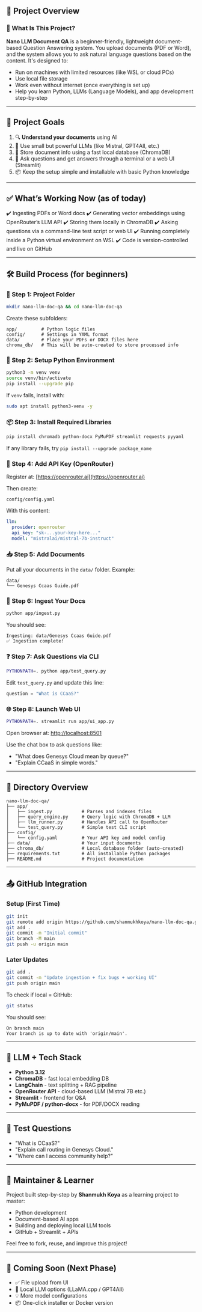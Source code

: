 ## 📌 Project Overview

### 🧠 What Is This Project?

**Nano LLM Document QA** is a beginner-friendly, lightweight document-based Question Answering system. You upload documents (PDF or Word), and the system allows you to ask natural language questions based on the content. It's designed to:

* Run on machines with limited resources (like WSL or cloud PCs)
* Use local file storage
* Work even without internet (once everything is set up)
* Help you learn Python, LLMs (Language Models), and app development step-by-step

---

## 🎯 Project Goals

1. 🔍 **Understand your documents** using AI
2. 🧠 Use small but powerful LLMs (like Mistral, GPT4All, etc.)
3. 💾 Store document info using a fast local database (ChromaDB)
4. 🔗 Ask questions and get answers through a terminal or a web UI (Streamlit)
5. 📦 Keep the setup simple and installable with basic Python knowledge

---

## ✅ What’s Working Now (as of today)

✔️ Ingesting PDFs or Word docs
✔️ Generating vector embeddings using OpenRouter’s LLM API
✔️ Storing them locally in ChromaDB
✔️ Asking questions via a command-line test script or web UI
✔️ Running completely inside a Python virtual environment on WSL
✔️ Code is version-controlled and live on GitHub

---

## 🛠️ Build Process (for beginners)

### 🧱 Step 1: Project Folder

```bash
mkdir nano-llm-doc-qa && cd nano-llm-doc-qa
```

Create these subfolders:

```
app/         # Python logic files
config/      # Settings in YAML format
data/        # Place your PDFs or DOCX files here
chroma_db/   # This will be auto-created to store processed info
```

### 🐍 Step 2: Setup Python Environment

```bash
python3 -m venv venv
source venv/bin/activate
pip install --upgrade pip
```

If `venv` fails, install with:

```bash
sudo apt install python3-venv -y
```

### 📦 Step 3: Install Required Libraries

```bash
pip install chromadb python-docx PyMuPDF streamlit requests pyyaml
```

If any library fails, try `pip install --upgrade package_name`

### 🔑 Step 4: Add API Key (OpenRouter)

Register at: [https://openrouter.ai](https://openrouter.ai)

Then create:

```
config/config.yaml
```

With this content:

```yaml
llm:
  provider: openrouter
  api_key: "sk-...your-key-here..."
  model: "mistralai/mistral-7b-instruct"
```

### 📥 Step 5: Add Documents

Put all your documents in the `data/` folder. Example:

```
data/
└── Genesys Ccaas Guide.pdf
```

### 🧪 Step 6: Ingest Your Docs

```bash
python app/ingest.py
```

You should see:

```
Ingesting: data/Genesys Ccaas Guide.pdf
✅ Ingestion complete!
```

### ❓ Step 7: Ask Questions via CLI

```bash
PYTHONPATH=. python app/test_query.py
```

Edit `test_query.py` and update this line:

```python
question = "What is CCaaS?"
```

### 🌐 Step 8: Launch Web UI

```bash
PYTHONPATH=. streamlit run app/ui_app.py
```

Open browser at: [http://localhost:8501](http://localhost:8501)

Use the chat box to ask questions like:

* "What does Genesys Cloud mean by queue?"
* "Explain CCaaS in simple words."

---

## 📂 Directory Overview

```
nano-llm-doc-qa/
├── app/
│   ├── ingest.py           # Parses and indexes files
│   ├── query_engine.py     # Query logic with ChromaDB + LLM
│   ├── llm_runner.py       # Handles API call to OpenRouter
│   └── test_query.py       # Simple test CLI script
├── config/
│   └── config.yaml         # Your API key and model config
├── data/                   # Your input documents
├── chroma_db/              # Local database folder (auto-created)
├── requirements.txt        # All installable Python packages
├── README.md               # Project documentation
```

---

## 📤 GitHub Integration

### Setup (First Time)

```bash
git init
git remote add origin https://github.com/shanmukhkoya/nano-llm-doc-qa.git
git add .
git commit -m "Initial commit"
git branch -M main
git push -u origin main
```

### Later Updates

```bash
git add .
git commit -m "Update ingestion + fix bugs + working UI"
git push origin main
```

To check if local = GitHub:

```bash
git status
```

You should see:

```
On branch main
Your branch is up to date with 'origin/main'.
```

---

## 🧠 LLM + Tech Stack

* **Python 3.12**
* **ChromaDB** - fast local embedding DB
* **LangChain** - text splitting + RAG pipeline
* **OpenRouter API** - cloud-based LLM (Mistral 7B etc.)
* **Streamlit** - frontend for Q\&A
* **PyMuPDF / python-docx** - for PDF/DOCX reading

---

## 🧪 Test Questions

* "What is CCaaS?"
* "Explain call routing in Genesys Cloud."
* "Where can I access community help?"

---

## 🙌 Maintainer & Learner

Project built step-by-step by **Shanmukh Koya** as a learning project to master:

* Python development
* Document-based AI apps
* Building and deploying local LLM tools
* GitHub + Streamlit + APIs

Feel free to fork, reuse, and improve this project!

---

## 🚀 Coming Soon (Next Phase)

* ✅ File upload from UI
* 🔄 Local LLM options (LLaMA.cpp / GPT4All)
* 💡 More model configurations
* 📦 One-click installer or Docker version
